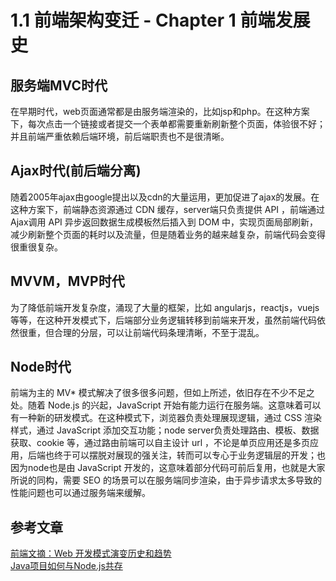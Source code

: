 # 1.1 前端架构变迁 - Chapter 1 前端发展史

## 服务端MVC时代
  在早期时代，web页面通常都是由服务端渲染的，比如jsp和php。在这种方案下，每次点击一个链接或者提交一个表单都需要重新刷新整个页面，体验很不好；并且前端严重依赖后端环境，前后端职责也不是很清晰。

## Ajax时代(前后端分离)
  随着2005年ajax由google提出以及cdn的大量运用，更加促进了ajax的发展。在这种方案下，前端静态资源通过 CDN 缓存，server端只负责提供 API ，前端通过Ajax调用 API 异步返回数据生成模板然后插入到 DOM 中，实现页面局部刷新，减少刷新整个页面的耗时以及流量，但是随着业务的越来越复杂，前端代码会变得很重很复杂。

## MVVM，MVP时代
  为了降低前端开发复杂度，涌现了大量的框架，比如 angularjs，reactjs，vuejs 等等，在这种开发模式下，后端部分业务逻辑转移到前端来开发，虽然前端代码依然很重，但合理的分层，可以让前端代码条理清晰，不至于混乱。

## Node时代
  前端为主的 MV* 模式解决了很多很多问题，但如上所述，依旧存在不少不足之处。随着 Node.js 的兴起，JavaScript 开始有能力运行在服务端。这意味着可以有一种新的研发模式。在这种模式下，浏览器负责处理展现逻辑，通过 CSS 渲染样式，通过 JavaScript 添加交互功能；node server负责处理路由、模板、数据获取、cookie 等，通过路由前端可以自主设计 url ，不论是单页应用还是多页应用，后端也终于可以摆脱对展现的强关注，转而可以专心于业务逻辑层的开发；也因为node也是由 JavaScript 开发的，这意味着部分代码可前后复用，也就是大家所说的同构，需要 SEO 的场景可以在服务端同步渲染，由于异步请求太多导致的性能问题也可以通过服务端来缓解。
  
## 参考文章
[前端文摘：Web 开发模式演变历史和趋势](http://www.cnblogs.com/lhb25/p/web-development-mode-evolve.html)   
[Java项目如何与Node.js共存](https://github.com/i5ting/nodejs-arch-for-java)
